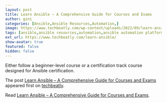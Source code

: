 ```yaml
---
layout: post
title: Learn Ansible – A Comprehensive Guide for Courses and Exams
author: gini
categories: [Ansible,Ansible Resources,Automation,]
image: https://www.techbeatly.com/wp-content/uploads/2022/09/learn-ansible-v2-1024x576.png
tags: [ansible,ansible resources,automation,ansible automation platform,ansible book,ansible command,ansible course,ansible for real life automation,ansible playbook,ansible training,ansible use case,best ansible book,best ansible course,]
ext_url: https://www.techbeatly.com/learn-ansible/
show-avatar: true
featured: false
hidden: false
---
```


<p>Either follow a beginner-level course or a certification track course designed for Ansible certification.</p>
<p>The post <a href="https://www.techbeatly.com/learn-ansible/">Learn Ansible – A Comprehensive Guide for Courses and Exams</a> appeared first on <a href="https://www.techbeatly.com">techbeatly</a>.</p>

Read [Learn Ansible – A Comprehensive Guide for Courses and Exams](https://www.techbeatly.com/learn-ansible/).